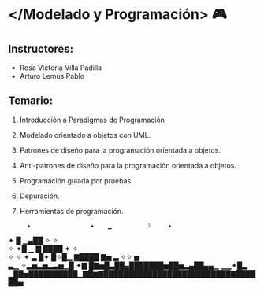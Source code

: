 </Modelado y Programación> 🎮
============================

Instructores: 
-------------
* Rosa Victoria Villa Padilla
* Arturo Lemus Pablo

Temario:
--------
1. Introducción a Paradigmas de Programación
2. Modelado orientado a objetos con UML.
3. Patrones de diseño para la programación orientada a objetos.
4. Anti-patrones de diseño para la programación orientada a objetos.
5. Programación guiada por pruebas.
6. Depuración.
7. Herramientas de programación.

         ✦                 ✦    ▁          ☽     ✦   
 ✦                 █          ▁▄██      ✧     ✧      
 ✧                ✦█  ▁ ▇     ████    ✦ ✧            
  ✧   ✧   ✦  ▃     █✦ █✧█▂   ▇████ ▇▅   ▃ ✧✧     ▅   
 ▃▁ ✧▂▅▂▅▂▃▅▁█ ✦▇  █▇▅█▃██▄███████▅██▅▂▄██▄▄▁ ▁▁✦█▂  
▁██▅██████████▁▇█▆▇██████████████████████████▇██████▅


